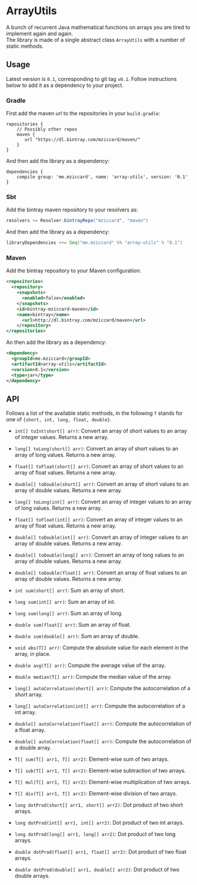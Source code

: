 # ArrayUtils

A bunch of recurrent Java mathematical functions on arrays you are tired to implement again and again.  
The library is made of a single abstract class `ArrayUtils` with a number of static methods.

## Usage

Latest version is `0.1`, corresponding to git tag `v0.1`. Follow instructions below to add it as a dependency to your project.

### Gradle

First add the maven url to the repositories in your `build.gradle`:

```
repositories {
    // Possibly other repos
    maven {
       url "https://dl.bintray.com/mziccard/maven/"
    }
}
```
And then add the library as a dependency:
```
dependencies {
    compile group: 'me.mziccard', name: 'array-utils', version: '0.1'
}
```

### Sbt

Add the bintray maven repository to your resolvers as:
```scala
resolvers += Resolver.bintrayRepo("mziccard", "maven")
```
And then add the library as a dependency:
```scala
libraryDependencies ++= Seq("me.mziccard" %% "array-utils" % "0.1")
```

### Maven
Add the bintray repository to your Maven configuration:
```xml
<repositories>
  <repository>
    <snapshots>
      <enabled>false</enabled>
    </snapshots>
    <id>bintray-mziccard-maven</id>
    <name>bintray</name>
      <url>http://dl.bintray.com/mziccard/maven</url>
    </repository>
</repositories>
```
An then add the library as a dependency:
```xml
<dependency>
  <groupId>me.mziccard</groupId>
  <artifactId>array-utils</artifactId>
  <version>0.1</version>
  <type>jar</type>
</dependency>
```

## API

Follows a list of the available static methods, in the following `T` stands for one of `{short, int, long, float, double}`.

- `int[] toInt(short[] arr)`: Convert an array of short values to an array of integer values. Returns a new array.

- `long[] toLong(short[] arr)`: Convert an array of short values to an array of long values. Returns a new array.

- `float[] toFloat(short[] arr)`: Convert an array of short values to an array of float values. Returns a new array.

- `double[] toDouble(short[] arr)`: Convert an array of short values to an array of double values. Returns a new array.

- `long[] toLong(int[] arr)`: Convert an array of integer values to an array of long values. Returns a new array.

- `float[] toFloat(int[] arr)`: Convert an array of integer values to an array of float values. Returns a new array.

- `double[] toDouble(int[] arr)`: Convert an array of integer values to an array of double values. Returns a new array.

- `double[] toDouble(long[] arr)`: Convert an array of long values to an array of double values. Returns a new array.

- `double[] toDouble(float[] arr)`: Convert an array of float values to an array of double values. Returns a new array.

- `int sum(short[] arr)`: Sum an array of short.

- `long sum(int[] arr)`: Sum an array of int.

- `long sum(long[] arr)`: Sum an array of long.

- `double sum(float[] arr)`: Sum an array of float.

- `double sum(double[] arr)`: Sum an array of double.

- `void abs(T[] arr)`: Compute the absolute value for each element in the array, in place.

- `double avg(T[] arr)`: Compute the average value of the array.

- `double median(T[] arr)`: Compute the median value of the array.

- `long[] autoCorrelation(short[] arr)`: Compute the autocorrelation of a short array.

- `long[] autoCorrelation(int[] arr)`: Compute the autocorrelation of a int array.

- `double[] autoCorrelation(float[] arr)`: Compute the autocorrelation of a float array.

- `double[] autoCorrelation(float[] arr)`: Compute the autocorrelation of a double array.

- `T[] sum(T[] arr1, T[] arr2)`: Element-wise sum of two arrays.

- `T[] sub(T[] arr1, T[] arr2)`: Element-wise subtraction of two arrays.

- `T[] mul(T[] arr1, T[] arr2)`: Element-wise multiplication of two arrays.

- `T[] div(T[] arr1, T[] arr2)`: Element-wise division of two arrays.

- `long dotProd(short[] arr1, short[] arr2)`: Dot product of two short arrays.

- `long dotProd(int[] arr1, int[] arr2)`: Dot product of two int arrays.

- `long dotProd(long[] arr1, long[] arr2)`: Dot product of two long arrays.

- `double dotProd(float[] arr1, float[] arr2)`: Dot product of two float arrays.

- `double dotProd(double[] arr1, double[] arr2)`: Dot product of two double arrays.